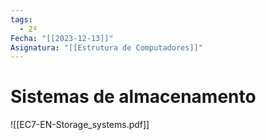 ```yaml
---
tags:
  - 2º
Fecha: "[[2023-12-13]]"
Asignatura: "[[Estrutura de Computadores]]"
---
```

# Sistemas de almacenamento
![[EC7-EN-Storage_systems.pdf]]
